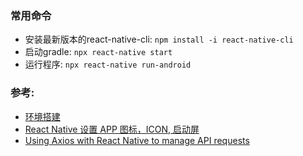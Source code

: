 ### 常用命令
- 安装最新版本的react-native-cli: `npm install -i react-native-cli`
- 启动gradle: `npx react-native start`
- 运行程序: `npx react-native run-android`

### 参考:
- [环境搭建](https://reactnative.cn/docs/environment-setup)
- [React Native 设置 APP 图标，ICON, 启动屏](https://juejin.cn/post/7195415285594062903)
- [Using Axios with React Native to manage API requests](https://blog.logrocket.com/using-axios-react-native-manage-api-requests/)
